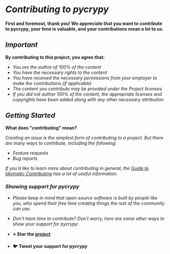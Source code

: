 <!-- Author: Daniel Benjamin Perez Morales -->
<!-- GitHub: https://github.com/DanielBenjaminPerezMoralesDev13 -->
<!-- Gitlab: https://gitlab.com/DanielBenjaminPerezMoralesDev13 -->
<!-- Email: danielperezdev@proton.me -->

# ***Contributing to pycrypy***

**First and foremost, thank you! We appreciate that you want to contribute to pycrypy, your time is valuable, and your contributions mean a lot to us.**

## ***Important***

**By contributing to this project, you agree that:**

* *You are the author of 100% of the content*
* *You have the necessary rights to the content*
* *You have received the necessary permissions from your employer to make the contributions (if applicable)*
* *The content you contribute may be provided under the Project licenses*
* *If you did not author 100% of the content, the appropriate licenses and copyrights have been added along with any other necessary attribution.*

## ***Getting Started***

**What does "contributing" mean?**

*Creating an issue is the simplest form of contributing to a project. But there are many ways to contribute, including the following:*

* *Feature requests*
* *Bug reports*

*If you’d like to learn more about contributing in general, the [Guide to Idiomatic Contributing](https://github.com/jonschlinkert/idiomatic-contributing "https://github.com/jonschlinkert/idiomatic-contributing") has a lot of useful information.*

### ***Showing support for pycrypy***

* *Please keep in mind that open-source software is built by people like you, who spend their free time creating things the rest of the community can use.*

* *Don’t have time to contribute? Don’t worry, here are some other ways to show your support for pycrypy:*

* **⭐ Star the [project](https://github.com/DanielBenjaminPerezMoralesDev13/pycrypy.git "https://github.com/DanielBenjaminPerezMoralesDev13/pycrypy.git")**
* **🐦 Tweet your support for pycrypy**
